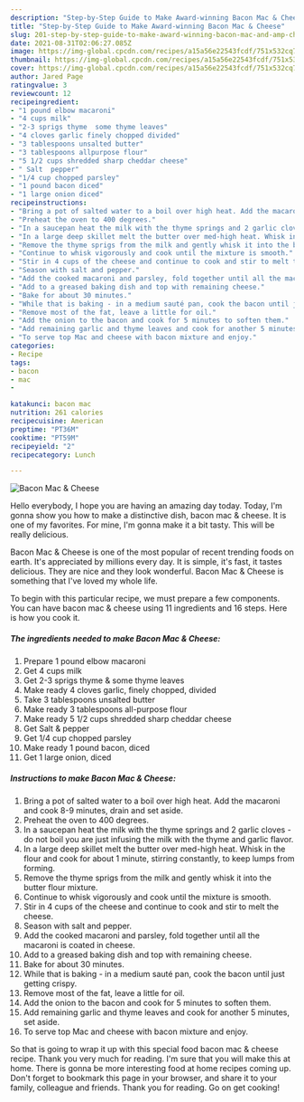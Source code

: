 ```yaml
---
description: "Step-by-Step Guide to Make Award-winning Bacon Mac & Cheese"
title: "Step-by-Step Guide to Make Award-winning Bacon Mac & Cheese"
slug: 201-step-by-step-guide-to-make-award-winning-bacon-mac-and-amp-cheese
date: 2021-08-31T02:06:27.085Z
image: https://img-global.cpcdn.com/recipes/a15a56e22543fcdf/751x532cq70/bacon-mac-cheese-recipe-main-photo.jpg
thumbnail: https://img-global.cpcdn.com/recipes/a15a56e22543fcdf/751x532cq70/bacon-mac-cheese-recipe-main-photo.jpg
cover: https://img-global.cpcdn.com/recipes/a15a56e22543fcdf/751x532cq70/bacon-mac-cheese-recipe-main-photo.jpg
author: Jared Page
ratingvalue: 3
reviewcount: 12
recipeingredient:
- "1 pound elbow macaroni"
- "4 cups milk"
- "2-3 sprigs thyme  some thyme leaves"
- "4 cloves garlic finely chopped divided"
- "3 tablespoons unsalted butter"
- "3 tablespoons allpurpose flour"
- "5 1/2 cups shredded sharp cheddar cheese"
- " Salt  pepper"
- "1/4 cup chopped parsley"
- "1 pound bacon diced"
- "1 large onion diced"
recipeinstructions:
- "Bring a pot of salted water to a boil over high heat. Add the macaroni and cook 8-9 minutes, drain and set aside."
- "Preheat the oven to 400 degrees."
- "In a saucepan heat the milk with the thyme springs and 2 garlic cloves - do not boil you are just infusing the milk with the thyme and garlic flavor."
- "In a large deep skillet melt the butter over med-high heat. Whisk in the flour and cook for about 1 minute, stirring constantly, to keep lumps from forming."
- "Remove the thyme sprigs from the milk and gently whisk it into the butter flour mixture."
- "Continue to whisk vigorously and cook until the mixture is smooth."
- "Stir in 4 cups of the cheese and continue to cook and stir to melt the cheese."
- "Season with salt and pepper."
- "Add the cooked macaroni and parsley, fold together until all the macaroni is coated in cheese."
- "Add to a greased baking dish and top with remaining cheese."
- "Bake for about 30 minutes."
- "While that is baking - in a medium sauté pan, cook the bacon until just getting crispy."
- "Remove most of the fat, leave a little for oil."
- "Add the onion to the bacon and cook for 5 minutes to soften them."
- "Add remaining garlic and thyme leaves and cook for another 5 minutes, set aside."
- "To serve top Mac and cheese with bacon mixture and enjoy."
categories:
- Recipe
tags:
- bacon
- mac
- 

katakunci: bacon mac  
nutrition: 261 calories
recipecuisine: American
preptime: "PT36M"
cooktime: "PT59M"
recipeyield: "2"
recipecategory: Lunch

---
```



![Bacon Mac &amp; Cheese](https://img-global.cpcdn.com/recipes/a15a56e22543fcdf/751x532cq70/bacon-mac-cheese-recipe-main-photo.jpg)

Hello everybody, I hope you are having an amazing day today. Today, I'm gonna show you how to make a distinctive dish, bacon mac &amp; cheese. It is one of my favorites. For mine, I'm gonna make it a bit tasty. This will be really delicious.

Bacon Mac &amp; Cheese is one of the most popular of recent trending foods on earth. It's appreciated by millions every day. It is simple, it's fast, it tastes delicious. They are nice and they look wonderful. Bacon Mac &amp; Cheese is something that I've loved my whole life.




To begin with this particular recipe, we must prepare a few components. You can have bacon mac &amp; cheese using 11 ingredients and 16 steps. Here is how you cook it.

<!--inarticleads1-->

##### The ingredients needed to make Bacon Mac &amp; Cheese:

1. Prepare 1 pound elbow macaroni
1. Get 4 cups milk
1. Get 2-3 sprigs thyme &amp; some thyme leaves
1. Make ready 4 cloves garlic, finely chopped, divided
1. Take 3 tablespoons unsalted butter
1. Make ready 3 tablespoons all-purpose flour
1. Make ready 5 1/2 cups shredded sharp cheddar cheese
1. Get  Salt &amp; pepper
1. Get 1/4 cup chopped parsley
1. Make ready 1 pound bacon, diced
1. Get 1 large onion, diced




<!--inarticleads2-->

##### Instructions to make Bacon Mac &amp; Cheese:

1. Bring a pot of salted water to a boil over high heat. Add the macaroni and cook 8-9 minutes, drain and set aside.
1. Preheat the oven to 400 degrees.
1. In a saucepan heat the milk with the thyme springs and 2 garlic cloves - do not boil you are just infusing the milk with the thyme and garlic flavor.
1. In a large deep skillet melt the butter over med-high heat. Whisk in the flour and cook for about 1 minute, stirring constantly, to keep lumps from forming.
1. Remove the thyme sprigs from the milk and gently whisk it into the butter flour mixture.
1. Continue to whisk vigorously and cook until the mixture is smooth.
1. Stir in 4 cups of the cheese and continue to cook and stir to melt the cheese.
1. Season with salt and pepper.
1. Add the cooked macaroni and parsley, fold together until all the macaroni is coated in cheese.
1. Add to a greased baking dish and top with remaining cheese.
1. Bake for about 30 minutes.
1. While that is baking - in a medium sauté pan, cook the bacon until just getting crispy.
1. Remove most of the fat, leave a little for oil.
1. Add the onion to the bacon and cook for 5 minutes to soften them.
1. Add remaining garlic and thyme leaves and cook for another 5 minutes, set aside.
1. To serve top Mac and cheese with bacon mixture and enjoy.




So that is going to wrap it up with this special food bacon mac &amp; cheese recipe. Thank you very much for reading. I'm sure that you will make this at home. There is gonna be more interesting food at home recipes coming up. Don't forget to bookmark this page in your browser, and share it to your family, colleague and friends. Thank you for reading. Go on get cooking!
